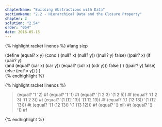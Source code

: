 ```yaml
---
chapterName: "Building Abstractions with Data"
sectionName: "2.2 - Hierarchical Data and the Closure Property"
chapter: 2
solution: "2.54"
order: "054"
date: 2016-05-15
---
```


{% highlight racket linenos %}
#lang sicp

(define (equal? x y)
   (cond (
          (null? x) (null? y))
          ((null? y) false)
          ((pair? x)
                 (if (pair? y)                         
                        (and (equal? (car x) (car y)) (equal? (cdr x) (cdr y)))
                        false
                 )
          )
          ((pair? y) false)
          (else (eq? x y))
   )
)  
{% endhighlight %}

{% highlight racket linenos %}
> (equal? '1 '2)
#f
> (equal? '1 '1)
#t
> (equal? '(1 2 3) '(1 2 5))
#f
>  (equal? '(1 2 3) '(1 2 3))
#t
>  (equal? '(1 (12 13)) '(1 12 13))
#f
>  (equal? '(1 (12 13)) '(1 (12 13)))
#t
>  (equal? '(1 (12 13)) '(1 (13 12)))
#f
> (equal? '() nil)
#t
> (equal? '() '1)
#f
> 
{% endhighlight %}
